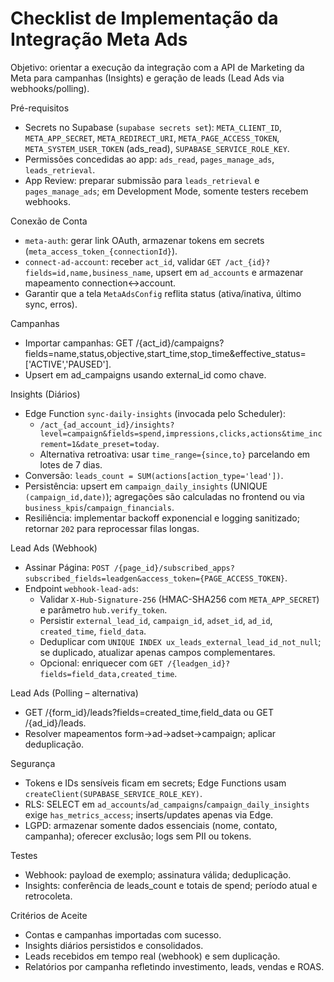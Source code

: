 # Checklist de Implementação da Integração Meta Ads

Objetivo: orientar a execução da integração com a API de Marketing da Meta para campanhas (Insights) e geração de leads (Lead Ads via webhooks/polling).

Pré-requisitos
- Secrets no Supabase (`supabase secrets set`): `META_CLIENT_ID`, `META_APP_SECRET`, `META_REDIRECT_URI`, `META_PAGE_ACCESS_TOKEN`, `META_SYSTEM_USER_TOKEN` (ads_read), `SUPABASE_SERVICE_ROLE_KEY`.
- Permissões concedidas ao app: `ads_read`, `pages_manage_ads`, `leads_retrieval`.
- App Review: preparar submissão para `leads_retrieval` e `pages_manage_ads`; em Development Mode, somente testers recebem webhooks.

Conexão de Conta
- `meta-auth`: gerar link OAuth, armazenar tokens em secrets (`meta_access_token_{connectionId}`).
- `connect-ad-account`: receber `act_id`, validar `GET /act_{id}?fields=id,name,business_name`, upsert em `ad_accounts` e armazenar mapeamento connection↔account.
- Garantir que a tela `MetaAdsConfig` reflita status (ativa/inativa, último sync, erros).

Campanhas
- Importar campanhas: GET /{act_id}/campaigns?fields=name,status,objective,start_time,stop_time&effective_status=['ACTIVE','PAUSED'].
- Upsert em ad_campaigns usando external_id como chave.

Insights (Diários)
- Edge Function `sync-daily-insights` (invocada pelo Scheduler):
  - `/act_{ad_account_id}/insights?level=campaign&fields=spend,impressions,clicks,actions&time_increment=1&date_preset=today`.
  - Alternativa retroativa: usar `time_range={since,to}` parcelando em lotes de 7 dias.
- Conversão: `leads_count = SUM(actions[action_type='lead'])`.
- Persistência: upsert em `campaign_daily_insights` (UNIQUE `(campaign_id,date)`); agregações são calculadas no frontend ou via `business_kpis`/`campaign_financials`.
- Resiliência: implementar backoff exponencial e logging sanitizado; retornar `202` para reprocessar filas longas.

Lead Ads (Webhook)
- Assinar Página: `POST /{page_id}/subscribed_apps?subscribed_fields=leadgen&access_token={PAGE_ACCESS_TOKEN}`.
- Endpoint `webhook-lead-ads`:
  - Validar `X-Hub-Signature-256` (HMAC-SHA256 com `META_APP_SECRET`) e parâmetro `hub.verify_token`.
  - Persistir `external_lead_id`, `campaign_id`, `adset_id`, `ad_id`, `created_time`, `field_data`.
  - Deduplicar com `UNIQUE INDEX ux_leads_external_lead_id_not_null`; se duplicado, atualizar apenas campos complementares.
  - Opcional: enriquecer com `GET /{leadgen_id}?fields=field_data,created_time`.

Lead Ads (Polling – alternativa)
- GET /{form_id}/leads?fields=created_time,field_data ou GET /{ad_id}/leads.
- Resolver mapeamentos form→ad→adset→campaign; aplicar deduplicação.

Segurança
- Tokens e IDs sensíveis ficam em secrets; Edge Functions usam `createClient(SUPABASE_SERVICE_ROLE_KEY)`.
- RLS: SELECT em `ad_accounts`/`ad_campaigns`/`campaign_daily_insights` exige `has_metrics_access`; inserts/updates apenas via Edge.
- LGPD: armazenar somente dados essenciais (nome, contato, campanha); oferecer exclusão; logs sem PII ou tokens.

Testes
- Webhook: payload de exemplo; assinatura válida; deduplicação.
- Insights: conferência de leads_count e totais de spend; período atual e retrocoleta.

Critérios de Aceite
- Contas e campanhas importadas com sucesso.
- Insights diários persistidos e consolidados.
- Leads recebidos em tempo real (webhook) e sem duplicação.
- Relatórios por campanha refletindo investimento, leads, vendas e ROAS.
